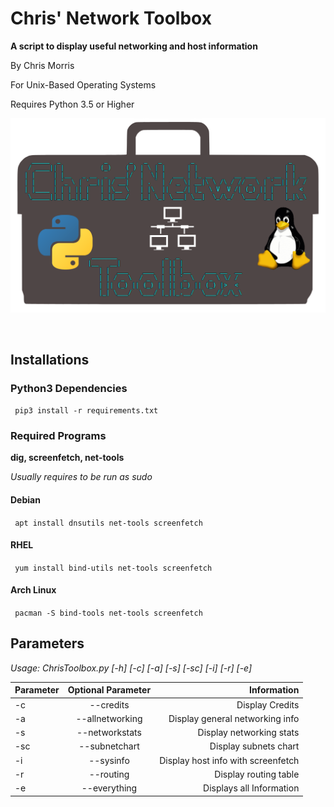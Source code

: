 # Chris' Network Toolbox
<b> A script to display useful networking and host information </b>

By Chris Morris

For Unix-Based Operating Systems

Requires Python 3.5 or Higher

![alt text](ChrisToolbox.png)


<br>

<h2>Installations</h2>

<h3> Python3 Dependencies </h3>

<code> pip3 install -r requirements.txt </code>


<h3>Required Programs</h3>

<b> dig, screenfetch, net-tools </b>

<i>Usually requires to be run as sudo </i>
  
<h4> Debian </h4>

<code> apt install dnsutils net-tools screenfetch </code>


<h4> RHEL </h4>

<code> yum install bind-utils net-tools screenfetch </code>

<h4> Arch Linux </h4>

<code> pacman -S bind-tools net-tools screenfetch </code>


<h2> Parameters </h2>

<i> Usage: ChrisToolbox.py [-h] [-c] [-a] [-s] [-sc] [-i] [-r] [-e] </i> <br>

| Parameter     | Optional Parameter| Information  |
| ------------- |:-------------:| -----:|
| -c            | --credits      | Display Credits | <br>
| -a            | --allnetworking| Display general networking info <br>
| -s            | --networkstats | Display networking stats <br>
| -sc           | --subnetchart  | Display subnets chart <br>
| -i            | --sysinfo      | Display host info with screenfetch <br>
| -r            | --routing      | Display routing table <br>
| -e            | --everything   | Displays all Information <br>



